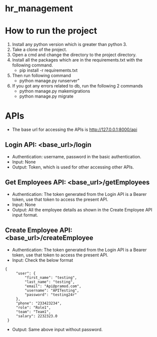 # hr_management

# How to run the project

1) Install any python version which is greater than python 3.
2) Take a clone of the project.
3) Open a cmd and change the directory to the project directory.
4) Install all the packages which are in the requirements.txt with the following command.
    * pip install -r requirements.txt
5) Then run following command
    * python manage.py runserver"
6) If you got any errors related to db, run the following 2 commands
    * python manage.py makemigrations
    * python manage.py migrate

# APIs

* The base url for accessing the APIs is http://127.0.0.1:8000/api

## Login API: <base_url>/login
* Authentication: username, password in the basic authentication.
* Input: None
* Output: Token, which is used for other accessing other APIs.

## Get Employees API: <base_url>/getEmployees
* Authentication: The token generated from the Login API is a Bearer token, use that token to access the present API.
* Input: None
* Output: All the employee details as shown in the Create Employee API input format.

## Create Employee API: <base_url>/createEmployee
* Authentication: The token generated from the Login API is a Bearer token, use that token to access the present API.
* Input: Check the below format
```
{
     "user": {
         "first_name": "testing",
         "last_name": "testing",
         "email": "Api@pramod.com",
         "username": "APITesting",
         "password": "testing24r"
     },
     "phone": "233423234",
     "role": "Role1",
     "team": "Team1",
     "salary": 2232323.0
 }
 ```
* Output: Same above input without password.
